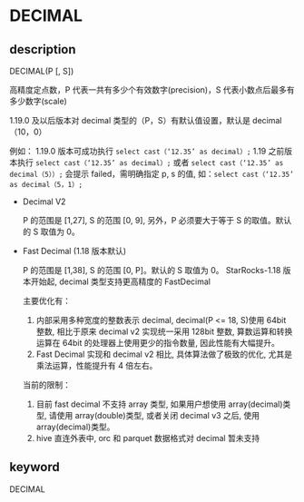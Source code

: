 # DECIMAL

## description

DECIMAL(P [, S])

高精度定点数，P 代表一共有多少个有效数字(precision)，S 代表小数点后最多有多少数字(scale)

1.19.0 及以后版本对 decimal 类型的（P，S）有默认值设置，默认是 decimal（10，0）

例如：
1.19.0 版本可成功执行 `select cast（‘12.35’ as decimal）;` 1.19 之前版本执行 `select cast（‘12.35’ as decimal）;` 或者 `select cast（‘12.35’ as decimal（5））;` 会提示 failed，需明确指定 p, s 的值, 如：`select cast（‘12.35’ as decimal（5，1）;`

* Decimal V2

  P 的范围是 [1,27], S 的范围 [0, 9], 另外，P 必须要大于等于 S 的取值。默认的 S 取值为 0。

* Fast Decimal  (1.18 版本默认)

  P 的范围是 [1,38], S 的范围 [0, P]。默认的 S 取值为 0。
  StarRocks-1.18 版本开始起, decimal 类型支持更高精度的 FastDecimal

  主要优化有：
  
  1. 内部采用多种宽度的整数表示 decimal, decimal(P <= 18, S)使用 64bit 整数, 相比于原来 decimal v2 实现统一采用 128bit 整数, 算数运算和转换运算在 64bit 的处理器上使用更少的指令数量, 因此性能有大幅提升。
  2. Fast Decimal 实现和 decimal v2 相比, 具体算法做了极致的优化, 尤其是乘法运算，性能提升有 4 倍左右。
  
  当前的限制：
  
  1. 目前 fast decimal 不支持 array 类型, 如果用户想使用 array(decimal)类型, 请使用 array(double)类型, 或者关闭 decimal v3 之后, 使用 array(decimal)类型。
  2. hive 直连外表中, orc 和 parquet 数据格式对 decimal 暂未支持

## keyword

DECIMAL
